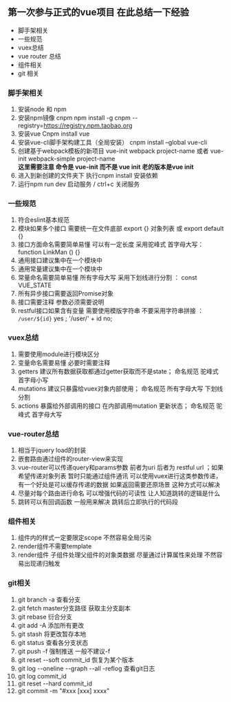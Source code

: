## 第一次参与正式的vue项目 在此总结一下经验

* 脚手架相关
* 一些规范
* vuex总结
* vue router 总结
* 组件相关
* git 相关

### 脚手架相关
1. 安装node 和 npm
2. 安装npm镜像 cnpm
   npm install -g cnpm --registry=https://registry.npm.taobao.org
3. 安装vue 
   Cnpm install vue
4. 安装vue-cli脚手架构建工具（全局安装）
   cnpm install –global vue-cli
5. 创建基于webpack模板的新项目
   vue-init webpack project-name 或者 vue-init webpack-simple project-name  
   **这里需要注意 命令是 vue-init 而不是 vue init  老的版本是vue init**
6. 进入到新创建的文件夹下 执行cnpm install 安装依赖
7. 运行npm run dev 启动服务 / ctrl+c 关闭服务

### 一些规范
1. 符合eslint基本规范
2. 模块如果多个接口 需要统一在文件底部 export {} 对象列表 或 export default {}
3. 接口方面命名需要简单易懂 可以有一定长度 采用驼峰式 首字母大写： function LinkMan () {}
4. 通用接口建议集中在一个模块中
5. 通用常量建议集中在一个模块中
6. 常量命名需要简单易懂 所有字母大写 采用下划线进行分割 ： const VUE_STATE
7. 所有异步接口需要返回Promise对象
8. 接口需要注释 参数必须需要说明
9. restful接口如果含有变量 需要使用模版字符串 不要采用字符串拼接 ： `/user/${id}` yes ; '/user/' + id no;

### vuex总结
1. 需要使用module进行模块区分
2. 变量命名需要易懂 必要时需要注释
3. getters 建议所有数据获取都通过getter获取而不是state； 命名规范 驼峰式 首字母小写
4. mutations 建议只暴露给vuex对象内部使用； 命名规范 所有字母大写 下划线分割
5. actions 暴露给外部调用的接口 在内部调用mutation 更新状态； 命名规范 驼峰式 首字母大写

### vue-router总结
1. 相当于jquery load的封装
2. 嵌套路由通过组件的router-view来实现
3. vue-router可以传递query和params参数 前者为uri 后者为 restful url ；如果希望传递对象列表 暂时只能通过组件通讯 可以使用vuex进行这类参数传递，  
有一个好处是可以缓存传递的数据 如果返回需要还原场景 这种方式可以解决
4. 尽量对每个路由进行命名 可以增强代码的可读性 让人知道跳转的逻辑是什么
5. 跳转可以有回调函数 一般用来解决 跳转后立即执行的代码段

### 组件相关
1. 组件内的样式一定要限定scope 不然容易全局污染
2. render组件不需要template
3. render组件 子组件处理父组件的对象类数据 尽量通过计算属性来处理 不然容易出现递归触发

### git相关
1. git branch -a 查看分支
2. git fetch master分支路径 获取主分支副本
3. git rebase 衍合分支
4. git add -A 添加所有更改
5. git stash 将更改暂存本地
6. git status 查看各分支状态
7. git push -f 强制推送 一般不建议-f
8. git reset --soft commit_id 恢复为某个版本
9. git log --oneline --graph --all -reflog 查看git日志
10. git log commit_id
11. git reset --hard commit_id
12. git commit -m "#xxx [xxx] xxxx"
